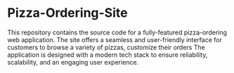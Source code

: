 # Pizza-Ordering-Site
This repository contains the source code for a fully-featured pizza-ordering web application. The site offers a seamless and user-friendly interface for customers to browse a variety of pizzas, customize their orders The application is designed with a modern tech stack to ensure reliability, scalability, and an engaging user experience.
